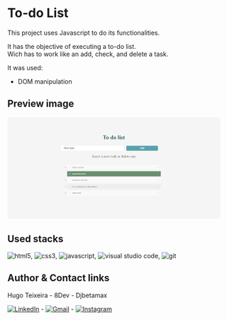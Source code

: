 # To-do List

This project uses Javascript to do its functionalities.

It has the objective of executing a to-do list.  
Wich has to work like an add, check, and delete a task.

It was used:

* DOM manipulation

## Preview image

<img src="to-do-list-preview-img.png" width="480px" alt="to do list preview image">

## Used stacks

<img src="https://img.shields.io/badge/html5-%23E34F26.svg?style=for-the-badge&logo=html5&logoColor=white" height= "20px" alt="html5">, <img src="https://img.shields.io/badge/css3-%231572B6.svg?style=for-the-badge&logo=css3&logoColor=white" height="20px" alt="css3">, <img src="https://img.shields.io/badge/javascript-%23323330.svg?style=for-the-badge&logo=javascript&logoColor=%23F7DF1E" height="20px" alt="javascript">, <img src="https://img.shields.io/badge/Visual%20Studio%20Code-0078d7.svg?style=for-the-badge&logo=visual-studio-code&logoColor=white" height="20px" alt="visual studio code">, <img src="https://img.shields.io/badge/git-%23F05033.svg?style=for-the-badge&logo=git&logoColor=white" height="20px" alt="git">

## Author & Contact links

Hugo Teixeira - 8Dev - Djbetamax

[![LinkedIn](https://img.shields.io/badge/linkedin-%230077B5.svg?style=for-the-badge&logo=linkedin&logoColor=white)](www.linkedin.com/in/8dev) - [![Gmail](https://img.shields.io/badge/Gmail-D14836?style=for-the-badge&logo=gmail&logoColor=white)](https://mailto:hugots23@gmail.com) - [![Instagram](https://img.shields.io/badge/Instagram-%23E4405F.svg?style=for-the-badge&logo=Instagram&logoColor=white)](https://www.instagram.com/hugo_8dev/)
